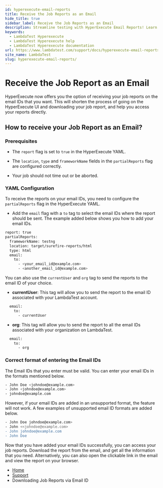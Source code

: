```yaml
---
id: hyperexecute-email-reports
title: Receive the Job Reports as an Email 
hide_title: true
sidebar_label: Receive the Job Reports as an Email 
description: Streamline testing with HyperExecute Email Reports! Learn how to effortlessly automate test runs and receive detailed reports. Boost efficiency today.
keywords:
  - LambdaTest Hyperexecute
  - LambdaTest Hyperexecute help
  - LambdaTest Hyperexecute documentation
url: https://www.lambdatest.com/support/docs/hyperexecute-email-reports/
site_name: LambdaTest
slug: hyperexecute-email-reports/
---
```


<script type="application/ld+json"
      dangerouslySetInnerHTML={{ __html: JSON.stringify({
       "@context": "https://schema.org",
        "@type": "BreadcrumbList",
        "itemListElement": [{
          "@type": "ListItem",
          "position": 1,
          "name": "Home",
          "item": "https://www.lambdatest.com"
        },{
          "@type": "ListItem",
          "position": 2,
          "name": "Support",
          "item": "https://www.lambdatest.com/support/docs/"
        },{
          "@type": "ListItem",
          "position": 3,
          "name": "HyperExecute Concepts",
          "item": "https://www.lambdatest.com/support/docs/hyperexecute-email-reports/"
        }]
      })
    }}
></script>

# Receive the Job Report as an Email 

HyperExecute now offers you the option of receiving your job reports on the email IDs that you want. This will shorten the process of going on the HyperExecute UI and downloading your job report, and help you access your reports directly. 

## How to receive your Job Report as an Email?

### Prerequisites

-   The `report` flag is set to `true` in the HyperExecute YAML.

-   The `location`, `type` and `frameworkName` fields in the `partialReports` flag are configured correctly.
    
-   Your job should not time out or be aborted.
    

### YAML Configuration

To receive the reports on your email IDs, you need to configure the `partialReports` flag in the HyperExecute YAML.

-   Add the `email` flag with a `to` tag to select the email IDs where the report should be sent. The example added below shows you how to add your email IDs.

```bash
report: true
partialReports:
  frameworkName: testng
  location: target/surefire-reports/html
  type: html
  email:
    to: 
      - <your_email_id@example.com>
      - <another_email_id@example.com>
```
You can also use the `currentUser` and `org` tag to send the reports to the email ID of your choice.

-   **currentUser**: This tag will allow you to send the report to the email ID associated with your LambdaTest account.

```bash
  email:
    to: 
      - currentUser
```

-   **org**: This tag will allow you to send the report to all the email IDs associated with your organization on LambdaTest.

```bash
  email:
    to:
      - org 
```

### Correct format of entering the Email IDs

The Email IDs that you enter must be valid. You can enter your email IDs in the formats mentioned below.

```bash
- John Doe <johndoe@example.com>
- John <johndoe@example.com>
- johndoe@example.com
```

However, if your email IDs are added in an unsupported format, the feature will not work. A few examples of unsupported email ID formats are added below.

```bash
- John Doe johndoe@example.com>
- John <<johndoe@example.com>
- John johndoe@example.com
- John Doe
```

Now that you have added your email IDs successfully, you can access your job reports. Download the report from the email, and get all the information that you need. Alternatively, you can also open the clickable link in the email and view the report on your browser.

<nav aria-label="breadcrumbs">
  <ul className="breadcrumbs">
    <li className="breadcrumbs__item">
      <a className="breadcrumbs__link" target="_self" href="https://www.lambdatest.com">
        Home
      </a>
    </li>
    <li className="breadcrumbs__item">
      <a className="breadcrumbs__link" target="_self" href="https://www.lambdatest.com/support/docs/">
        Support
      </a>
    </li>
    <li className="breadcrumbs__item breadcrumbs__item--active">
      <span className="breadcrumbs__link">
        Downloading Job Reports via Email ID
      </span>
    </li>
  </ul>
</nav>
